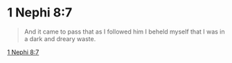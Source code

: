 # 1 Nephi 8:7

> And it came to pass that as I followed him I beheld myself that I was in a dark and dreary waste.

[1 Nephi 8:7](https://www.churchofjesuschrist.org/study/scriptures/bofm/1-ne/8?lang=eng&id=p7#p7)


